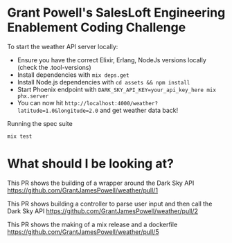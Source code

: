 # Grant Powell's SalesLoft Engineering Enablement Coding Challenge

To start the weather API server locally:

  * Ensure you have the correct Elixir, Erlang, NodeJs versions locally (check the .tool-versions)
  * Install dependencies with `mix deps.get`
  * Install Node.js dependencies with `cd assets && npm install`
  * Start Phoenix endpoint with `DARK_SKY_API_KEY=your_api_key_here mix phx.server`
  * You can now hit `http://localhost:4000/weather?latitude=1.0&longitude=2.0` and get weather data back!

Running the spec suite

`mix test`

# What should I be looking at?

This PR shows the building of a wrapper around the Dark Sky API
https://github.com/GrantJamesPowell/weather/pull/1

This PR shows building a controller to parse user input and then call the Dark Sky API
https://github.com/GrantJamesPowell/weather/pull/2

This PR shows the making of a mix release and a dockerfile
https://github.com/GrantJamesPowell/weather/pull/5
